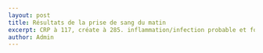 ```yaml
---
layout: post
title: Résultats de la prise de sang du matin
excerpt: CRP à 117, créate à 285. inflammation/infection probable et forte suspicion de cas de COVID-19. Le néphrologue demande une hospitalisation d'urgence dans son service de Strasbourg.
author: Admin
---
```


